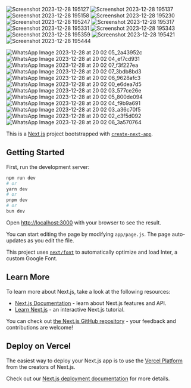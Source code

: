 ![Screenshot 2023-12-28 195127](https://github.com/Tiran-Jayasekara/Government/assets/70306643/d7a42a17-cf4c-43ca-9398-3d46d4e54b24)
![Screenshot 2023-12-28 195137](https://github.com/Tiran-Jayasekara/Government/assets/70306643/90c57b56-abba-4643-85ce-ec4dbef65785)
![Screenshot 2023-12-28 195158](https://github.com/Tiran-Jayasekara/Government/assets/70306643/682229b9-899f-478c-99db-55271fdeeee1)
![Screenshot 2023-12-28 195230](https://github.com/Tiran-Jayasekara/Government/assets/70306643/c98a8406-4d1f-47d2-a4e8-74711e7d8ef3)
![Screenshot 2023-12-28 195247](https://github.com/Tiran-Jayasekara/Government/assets/70306643/5f0b5c97-b034-41b4-9f05-4d63fdca4470)
![Screenshot 2023-12-28 195317](https://github.com/Tiran-Jayasekara/Government/assets/70306643/09e5cce6-fa3d-4a74-80d9-35426d576ec8)
![Screenshot 2023-12-28 195331](https://github.com/Tiran-Jayasekara/Government/assets/70306643/3c891a0c-a3e3-4e4f-807e-fb8f7ed69c61)
![Screenshot 2023-12-28 195343](https://github.com/Tiran-Jayasekara/Government/assets/70306643/7fd6cffa-8618-415c-89c7-83e4efe4c990)
![Screenshot 2023-12-28 195359](https://github.com/Tiran-Jayasekara/Government/assets/70306643/36c600aa-71ec-4d79-95d1-0708fbbb1764)
![Screenshot 2023-12-28 195421](https://github.com/Tiran-Jayasekara/Government/assets/70306643/4d5692e6-39b4-433c-abf8-a69a34c537ef)
![Screenshot 2023-12-28 195444](https://github.com/Tiran-Jayasekara/Government/assets/70306643/e8b4ae0b-9f67-4e40-883d-379d45a6c7c9)




![WhatsApp Image 2023-12-28 at 20 02 05_2a43952c](https://github.com/Tiran-Jayasekara/Government/assets/70306643/e6961c11-099b-4c69-8d4c-bb2d08401545)
![WhatsApp Image 2023-12-28 at 20 02 04_ef7cd931](https://github.com/Tiran-Jayasekara/Government/assets/70306643/1ad89f34-0f75-48a5-bc6a-11a10c5743dc)
![WhatsApp Image 2023-12-28 at 20 02 07_f3f227ea](https://github.com/Tiran-Jayasekara/Government/assets/70306643/0f0d0da6-8b3a-415d-b897-7011cb069824)
![WhatsApp Image 2023-12-28 at 20 02 07_3bdb8bd3](https://github.com/Tiran-Jayasekara/Government/assets/70306643/d5b4c589-19e2-4a2c-8e2b-42ee9b180ffb)
![WhatsApp Image 2023-12-28 at 20 02 06_9628afc3](https://github.com/Tiran-Jayasekara/Government/assets/70306643/97161ebb-28ed-4b40-bfc7-72a6f5639f05)
![WhatsApp Image 2023-12-28 at 20 02 00_e6dea7d5](https://github.com/Tiran-Jayasekara/Government/assets/70306643/a85f6dd8-3e25-47cc-bf2e-d1226ad55249)
![WhatsApp Image 2023-12-28 at 20 02 03_577ce26e](https://github.com/Tiran-Jayasekara/Government/assets/70306643/ef51e1b7-a0d9-4ac7-9a97-5b8aa762c05e)
![WhatsApp Image 2023-12-28 at 20 02 05_800de094](https://github.com/Tiran-Jayasekara/Government/assets/70306643/ecd19f8f-10cc-4ed1-9d24-e22d40a1a94a)
![WhatsApp Image 2023-12-28 at 20 02 04_f9b9a691](https://github.com/Tiran-Jayasekara/Government/assets/70306643/c918a31f-26c9-4b7a-8a45-c123d94daaf4)
![WhatsApp Image 2023-12-28 at 20 02 03_a36c70f5](https://github.com/Tiran-Jayasekara/Government/assets/70306643/90bdb9ce-4f7d-411c-a7fd-aad0a2a48656)
![WhatsApp Image 2023-12-28 at 20 02 02_c3f5d092](https://github.com/Tiran-Jayasekara/Government/assets/70306643/85d19171-45e0-4f45-8641-3f89ef795dc5)
![WhatsApp Image 2023-12-28 at 20 02 06_3a570764](https://github.com/Tiran-Jayasekara/Government/assets/70306643/266eb1c3-725f-4883-b230-426e85d080c2)






This is a [Next.js](https://nextjs.org/) project bootstrapped with [`create-next-app`](https://github.com/vercel/next.js/tree/canary/packages/create-next-app).

## Getting Started

First, run the development server:

```bash
npm run dev
# or
yarn dev
# or
pnpm dev
# or
bun dev
```

Open [http://localhost:3000](http://localhost:3000) with your browser to see the result.

You can start editing the page by modifying `app/page.js`. The page auto-updates as you edit the file.

This project uses [`next/font`](https://nextjs.org/docs/basic-features/font-optimization) to automatically optimize and load Inter, a custom Google Font.

## Learn More

To learn more about Next.js, take a look at the following resources:

- [Next.js Documentation](https://nextjs.org/docs) - learn about Next.js features and API.
- [Learn Next.js](https://nextjs.org/learn) - an interactive Next.js tutorial.

You can check out [the Next.js GitHub repository](https://github.com/vercel/next.js/) - your feedback and contributions are welcome!

## Deploy on Vercel

The easiest way to deploy your Next.js app is to use the [Vercel Platform](https://vercel.com/new?utm_medium=default-template&filter=next.js&utm_source=create-next-app&utm_campaign=create-next-app-readme) from the creators of Next.js.

Check out our [Next.js deployment documentation](https://nextjs.org/docs/deployment) for more details.
